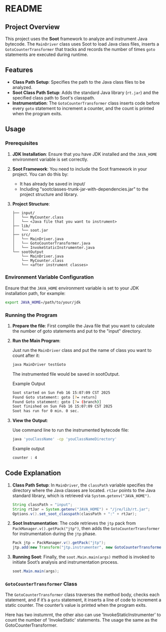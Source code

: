 # README

## Project Overview

This project uses the **Soot** framework to analyze and instrument Java bytecode. The `MainDriver` class uses Soot to load Java class files, inserts a `GotoCounterTransformer` that tracks and records the number of times `goto` statements are executed during runtime.

## Features

- **Class Path Setup**: Specifies the path to the Java class files to be analyzed.
- **Soot Class Path Setup**: Adds the standard Java library (`rt.jar`) and the specified class path to Soot's classpath.
- **Instrumentation**: The `GotoCounterTransformer` class inserts code before every `goto` statement to increment a counter, and the count is printed when the program exits.

## Usage

### Prerequisites

1. **JDK Installation**: Ensure that you have JDK installed and the `JAVA_HOME` environment variable is set correctly.
2. **Soot Framework**: You need to include the Soot framework in your project. You can do this by:
    - It has already be saved in input/
    - Including "sootclasses-trunk-jar-with-dependencies.jar" to the project structure and library.

3. **Project Structure**:
   ```
   ├── input/
   │   └── MyCounter.class
   │   └── <Java file that you want to instrument>
   ├── lib/
   │   └── soot.jar
   ├── src/
   │   └── MainDriver.java
   │   └── GotoCounterTransformer.java 
   │   └── InvokeStaticInstrumenter.java
   └── sootOutput
       └── MainDriver.java
       └── MyCounter.class
       └── <after instrument classes>
   
   ```

### Environment Variable Configuration

Ensure that the `JAVA_HOME` environment variable is set to your JDK installation path, for example:

```bash
export JAVA_HOME=/path/to/your/jdk
```

### Running the Program
1. **Prepare the file**:
   First complile the Java file  that you want to calculate the number of goto statements and put to the "input" directory.

2. **Run the Main Program**:

   Just run the `MainDriver` class and put the name of class you want to count after it:

   ```bash
   java MainDriver testGoto
   ```

   The instrumented file would be saved in sootOutput.

   Example Output
   ```bash
   Soot started on Sun Feb 16 15:07:09 CST 2025
   Found Goto statement: goto [?= return]
   Found Goto statement: goto [?= (branch)]
   Soot finished on Sun Feb 16 15:07:09 CST 2025
   Soot has run for 0 min. 0 sec.
   ``` 

3. **View the Output**:

   Use command line to run the instrumented bytecode file:

   ```bash
   java 'youClassName' -cp 'youClassNameDirectory'
   ```

   Example output
   ```bash
   counter : 4
   ```

## Code Explanation

1. **Class Path Setup**:
   In `MainDriver`, the `classPath` variable specifies the directory where the Java classes are located. `rtJar` points to the Java standard library, which is retrieved via `System.getenv("JAVA_HOME")`.

   ```java
   String classPath = "input";
   String rtJar = System.getenv("JAVA_HOME") + "/jre/lib/rt.jar";
   Options.v().set_soot_classpath(classPath + ":" + rtJar);
   ```

2. **Soot Instrumentation**:
   The code retrieves the `jtp` pack from `PackManager.v().getPack("jtp")`, then adds the `GotoCounterTransformer` for instrumentation during the `jtp` phase.

   ```java
   Pack jtp = PackManager.v().getPack("jtp");
   jtp.add(new Transform("jtp.instrumenter", new GotoCounterTransformer()));
   ```



3. **Running Soot**:
   Finally, the `soot.Main.main(args)` method is invoked to initiate Soot’s analysis and instrumentation process.

   ```java
   soot.Main.main(args);
   ```

### `GotoCounterTransformer` Class

The `GotoCounterTransformer` class traverses the method body, checks each statement, and if it’s a `goto` statement, it inserts a line of code to increment a static counter. The counter’s value is printed when the program exits.

Here has two instumrnt, the other also can use 'InvokeStaticInstrumenter' to count the number of 'InvokeStatic' statements. The usage the same as the GotoCounterTransformer.

